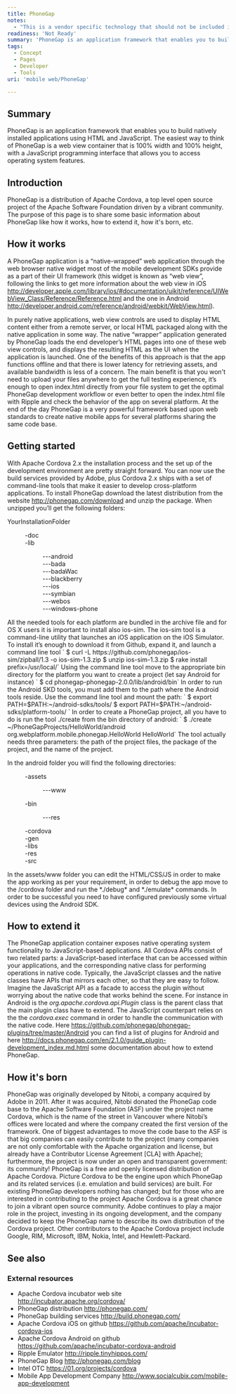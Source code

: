 ```yaml
---
title: PhoneGap
notes:
  - "This is a vendor specific technology that should not be included in an industry standard documentation resource.\n Eliezerb:\nShould be deleted or moved to tutorials section"
readiness: 'Not Ready'
summary: 'PhoneGap is an application framework that enables you to build natively installed applications using HTML and JavaScript.  The easiest way to think of PhoneGap is a web view container that is 100% width and 100% height, with a JavaScript programming interface that allows you to access operating system features.'
tags:
  - Concept
  - Pages
  - Developer
  - Tools
uri: 'mobile web/PhoneGap'

---
```

## Summary

PhoneGap is an application framework that enables you to build natively installed applications using HTML and JavaScript. The easiest way to think of PhoneGap is a web view container that is 100% width and 100% height, with a JavaScript programming interface that allows you to access operating system features.

## Introduction

PhoneGap is a distribution of Apache Cordova, a top level open source project of the Apache Software Foundation driven by a vibrant community. The purpose of this page is to share some basic information about PhoneGap like how it works, how to extend it, how it's born, etc.

## How it works

A PhoneGap application is a “native-wrapped” web application through the web browser native widget most of the mobile development SDKs provide as a part of their UI framework (this widget is known as “web view”, following the links to get more information about the web view in iOS <http://developer.apple.com/library/ios/#documentation/uikit/reference/UIWebView_Class/Reference/Reference.html> and the one in Android <http://developer.android.com/reference/android/webkit/WebView.html>).

In purely native applications, web view controls are used to display HTML content either from a remote server, or local HTML packaged along with the native application in some way. The native “wrapper” application generated by PhoneGap loads the end developer’s HTML pages into one of these web view controls, and displays the resulting HTML as the UI when the application is launched. One of the benefits of this approach is that the app functions offline and that there is lower latency for retrieving assets, and available bandwidth is less of a concern. The main benefit is that you won't need to upload your files anywhere to get the full testing experience, it’s enough to open index.html directly from your file system to get the optimal PhoneGap development workflow or even better to open the index.html file with Ripple and check the behavior of the app on several platform. At the end of the day PhoneGap is a very powerful framework based upon web standards to create native mobile apps for several platforms sharing the same code base.

## Getting started

With Apache Cordova 2.x the installation process and the set up of the development environment are pretty straight forward. You can now use the build services provided by Adobe, plus Cordova 2.x ships with a set of command-line tools that make it easier to develop cross-platform applications. To install PhoneGap download the latest distribution from the website <http://phonegap.com/download> and unzip the package. When unzipped you’ll get the following folders:

YourInstallationFolder

<dl>
<dd>
-doc

</dd>
<dd>
-lib

<dl>
<dd>
---android

</dd>
<dd>
---bada

</dd>
<dd>
---badaWac

</dd>
<dd>
---blackberry

</dd>
<dd>
---ios

</dd>
<dd>
---symbian

</dd>
<dd>
---webos

</dd>
<dd>
---windows-phone

</dd>
</dl>
</dd>
</dl>
All the needed tools for each platform are bundled in the archive file and for OS X users it is important to install also ios-sim. The ios-sim tool is a command-line utility that launches an iOS application on the iOS Simulator. To install it’s enough to download it from Github, expand it, and launch a command line tool
` $ curl -L https://github.com/phonegap/ios-sim/zipball/1.3 -o ios-sim-1.3.zip $ unzip ios-sim-1.3.zip $ rake install prefix=/usr/local/`
 Using the command line tool move to the appropriate bin directory for the platform you want to create a project (let say Android for instance)
` $ cd phonegap-phonegap-2.0.0/lib/android/bin`
 In order to run the Android SKD tools, you must add them to the path where the Android tools reside. Use the command line tool and mount the path:
` $ export PATH=$PATH:~/android-sdks/tools/ $ export PATH=$PATH:~/android-sdks/platform-tools/ `
 In order to create a PhoneGap project, all you have to do is run the tool ./create from the bin directory of android:
` $ ./create ~/PhoneGapProjects/HelloWorld/android org.webplatform.mobile.phonegap.HelloWorld HelloWorld`
 The tool actually needs three parameters: the path of the project files, the package of the project, and the name of the project.

In the android folder you will find the following directories:

<dl>
<dd>
-assets

<dl>
<dd>
---www

</dd>
</dl>
</dd>
<dd>
-bin

<dl>
<dd>
---res

</dd>
</dl>
</dd>
<dd>
-cordova

</dd>
<dd>
-gen

</dd>
<dd>
-libs

</dd>
<dd>
-res

</dd>
<dd>
-src

</dd>
</dl>
In the assets/www folder you can edit the HTML/CSS/JS in order to make the app working as per your requirement, in order to debug the app move to the /cordova folder and run the *./debug* and *./emulate* commands. In order to be successful you need to have configured previously some virtual devices using the Android SDK.

## How to extend it

The PhoneGap application container exposes native operating system functionality to JavaScript-based applications. All Cordova APIs consist of two related parts: a JavaScript-based interface that can be accessed within your applications, and the corresponding native class for performing operations in native code. Typically, the JavaScript classes and the native classes have APIs that mirrors each other, so that they are easy to follow. Imagine the JavaScript API as a facade to access the plugin without worrying about the native code that works behind the scene. For instance in Android is the *org.apache.cordova.api.Plugin* class is the parent class that the main plugin class have to extend. The JavaScript counterpart relies on the the *cordova.exec* command in order to handle the communication with the native code. Here <https://github.com/phonegap/phonegap-plugins/tree/master/Android> you can find a list of plugins for Android and here <http://docs.phonegap.com/en/2.1.0/guide_plugin-development_index.md.html> some documentation about how to extend PhoneGap.

## How it's born

PhoneGap was originally developed by Nitobi, a company acquired by Adobe in 2011. After it was acquired, Nitobi donated the PhoneGap code base to the Apache Software Foundation (ASF) under the project name Cordova, which is the name of the street in Vancouver where Nitobi’s offices were located and where the company created the first version of the framework. One of biggest advantages to move the code base to the ASF is that big companies can easily contribute to the project (many companies are not only comfortable with the Apache organization and license, but already have a Contributor License Agreement [CLA] with Apache); furthermore, the project is now under an open and transparent government: its community! PhoneGap is a free and openly licensed distribution of Apache Cordova. Picture Cordova to be the engine upon which PhoneGap and its related services (i.e. emulation and build services) are built. For existing PhoneGap developers nothing has changed; but for those who are interested in contributing to the project Apache Cordova is a great chance to join a vibrant open source community. Adobe continues to play a major role in the project, investing in its ongoing development, and the company decided to keep the PhoneGap name to describe its own distribution of the Cordova project. Other contributors to the Apache Cordova project include Google, RIM, Microsoft, IBM, Nokia, Intel, and Hewlett-Packard.

## See also

### External resources

-   Apache Cordova incubator web site <http://incubator.apache.org/cordova/>
-   PhoneGap distribution <http://phonegap.com/>
-   PhoneGap building services <http://build.phonegap.com/>
-   Apache Cordova iOS on github <https://github.com/apache/incubator-cordova-ios>
-   Apache Cordova Android on github <https://github.com/apache/incubator-cordova-android>
-   Ripple Emulator <http://ripple.tinyhippos.com/>
-   PhoneGap Blog <http://phonegap.com/blog>
-   Intel OTC <https://01.org/projects/cordova>
-   Mobile App Development Company <http://www.socialcubix.com/mobile-app-development>
